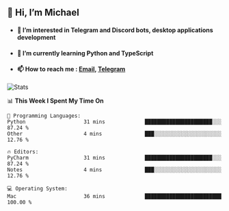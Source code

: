 ## 👋 Hi, I’m Michael
- #### 👀 I’m interested in Telegram and Discord bots, desktop applications development
- #### 🌱 I’m currently learning Python and TypeScript
- #### 📫 How to reach me : [Email](mailto:misha@kurapov.ru), [Telegram](https://t.me/mkurapov)

![Stats](https://github-readme-stats.vercel.app/api?username=krpff&show_icons=true&theme=github_dark&hide_border=true&hide=issues&count_private=true&layout=compact)


<!--START_SECTION:waka-->
📊 **This Week I Spent My Time On** 

```text
💬 Programming Languages: 
Python                   31 mins             ██████████████████████░░░   87.24 % 
Other                    4 mins              ███░░░░░░░░░░░░░░░░░░░░░░   12.76 % 

🔥 Editors: 
PyCharm                  31 mins             ██████████████████████░░░   87.24 % 
Notes                    4 mins              ███░░░░░░░░░░░░░░░░░░░░░░   12.76 % 

💻 Operating System: 
Mac                      36 mins             █████████████████████████   100.00 % 
```


<!--END_SECTION:waka-->
